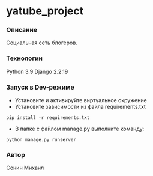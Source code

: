 # yatube_project
### Описание
Социальная сеть блогеров. 


### Технологии
Python 3.9
Django 2.2.19
### Запуск в Dev-режиме
- Установите и активируйте виртуальное окружение
- Установите зависимости из файла requirements.txt
```
pip install -r requirements.txt
``` 
- В папке с файлом manage.py выполните команду:
```
python manage.py runserver
```
### Автор
Сонин Михаил
